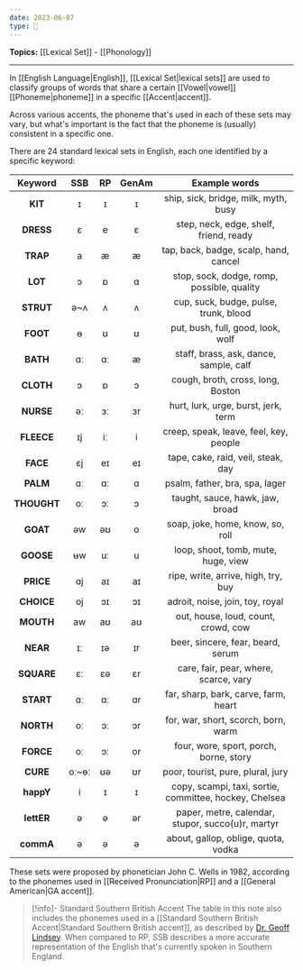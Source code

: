 ```yaml
---
date: 2023-06-07
type: 🧠
---
```


**Topics:** [[Lexical Set]] - [[Phonology]]

---

In [[English Language|English]], [[Lexical Set|lexical sets]] are used to classify groups of words that share a certain [[Vowel|vowel]] [[Phoneme|phoneme]] in a specific [[Accent|accent]].

Across various accents, the phoneme that's used in each of these sets may vary, but what's important is the fact that the phoneme is (usually) consistent in a specific one.

There are 24 standard lexical sets in English, each one identified by a specific keyword:

| **Keyword** | **SSB** | **RP** | **GenAm** |                   **Example words**                    |
|:-----------:|:-------:|:------:|:---------:|:------------------------------------------------------:|
|   **KIT**   |    ɪ    |   ɪ    |     ɪ     |          ship, sick, bridge, milk, myth, busy          |
|  **DRESS**  |    ɛ    |   e    |     ɛ     |         step, neck, edge, shelf, friend, ready         |
|  **TRAP**   |    a    |   æ    |     æ     |         tap, back, badge, scalp, hand, cancel          |
|   **LOT**   |    ɔ    |   ɒ    |     ɑ     |       stop, sock, dodge, romp, possible, quality       |
|  **STRUT**  |   ə~ʌ   |   ʌ    |     ʌ     |         cup, suck, budge, pulse, trunk, blood          |
|  **FOOT**   |    ɵ    |   ʊ    |     ʊ     |           put, bush, full, good, look, wolf            |
|  **BATH**   |   ɑː    |   ɑː   |     æ     |         staff, brass, ask, dance, sample, calf         |
|  **CLOTH**  |    ɔ    |   ɒ    |     ɔ     |           cough, broth, cross, long, Boston            |
|  **NURSE**  |   əː    |   ɜː   |    ɜr     |          hurt, lurk, urge, burst, jerk, term           |
| **FLEECE**  |   ɪj    |   iː   |     i     |         creep, speak, leave, feel, key, people         |
|  **FACE**   |   ɛj    |   eɪ   |    eɪ     |           tape, cake, raid, veil, steak, day           |
|  **PALM**   |   ɑː    |   ɑː   |     ɑ     |             psalm, father, bra, spa, lager             |
| **THOUGHT** |   oː    |   ɔː   |     ɔ     |            taught, sauce, hawk, jaw, broad             |
|  **GOAT**   |   əw    |   əʊ   |     o     |            soap, joke, home, know, so, roll            |
|  **GOOSE**  |   ʉw    |   uː   |     u     |          loop, shoot, tomb, mute, huge, view           |
|  **PRICE**  |   ɑj    |   aɪ   |    aɪ     |          ripe, write, arrive, high, try, buy           |
| **CHOICE**  |   oj    |   ɔɪ   |    ɔɪ     |            adroit, noise, join, toy, royal             |
|  **MOUTH**  |   aw    |   aʊ   |    aʊ     |          out, house, loud, count, crowd, cow           |
|  **NEAR**   |   ɪː    |   ɪə   |    ɪr     |           beer, sincere, fear, beard, serum            |
| **SQUARE**  |   ɛː    |   ɛə   |    ɛr     |         care, fair, pear, where, scarce, vary          |
|  **START**  |   ɑː    |   ɑː   |    ɑr     |          far, sharp, bark, carve, farm, heart          |
|  **NORTH**  |   oː    |   ɔː   |    ɔr     |          for, war, short, scorch, born, warm           |
|  **FORCE**  |   oː    |   ɔː   |    or     |         four, wore, sport, porch, borne, story         |
|  **CURE**   |  oː~ɵː  |   ʊə   |    ʊr     |           poor, tourist, pure, plural, jury            |
|  **happY**  |    i    |   ɪ    |     ɪ     | copy, scampi, taxi, sortie, committee, hockey, Chelsea |
| **lettER**  |    ə    |   ə    |    ər     |   paper, metre, calendar, stupor, succo(u)r, martyr    |
|  **commA**  |    ə    |   ə    |     ə     |          about, gallop, oblige, quota, vodka           |

These sets were proposed by phonetician John C. Wells in 1982, according to the phonemes used in [[Received Pronunciation|RP]] and a [[General American|GA accent]].

>[!info]- Standard Southern British Accent
> The table in this note also includes the phonemes used in a [[Standard Southern British Accent|Standard Southern British accent]], as described by [Dr. Geoff Lindsey](https://www.englishspeechservices.com/blog/british-vowels/). When compared to RP, SSB describes a more accurate representation of the English that's currently spoken in Southern England.

